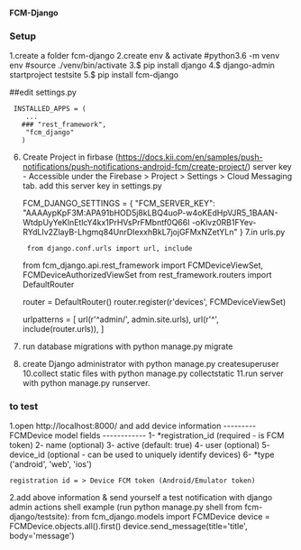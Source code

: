 #### FCM-Django


### Setup ###

1.create a folder fcm-django
2.create env & activate
   #python3.6 -m venv env
   #source ./venv/bin/activate
3.$ pip install django
4.$ django-admin startproject testsite
5.$ pip install fcm-django   
  
   ##edit settings.py
    
     INSTALLED_APPS = (
        ...
       ### "rest_framework",
        "fcm_django"
       )
6. Create Project in firbase  (https://docs.kii.com/en/samples/push-notifications/push-notifications-android-fcm/create-project/)
   server key - Accessible under the Firebase > Project > Settings > Cloud Messaging tab.
   add this server key in settings.py

      FCM_DJANGO_SETTINGS = {
        "FCM_SERVER_KEY": "AAAAypKpF3M:APA91bHOD5j8kLBQ4uoP-w4oKEdHpVJR5_1BAAN-WtdpUyYeKlnEtlcY4kx1PrHVsPrFMbntf0Q66I
                      -oKlvz0RB1FYev-RYdLIv2ZlayB-Lhgmq84UnrDIexxhBkL7jojGFMxNZetYLn"
        }
7.in urls.py

        from django.conf.urls import url, include
	from fcm_django.api.rest_framework import FCMDeviceViewSet, FCMDeviceAuthorizedViewSet
	from rest_framework.routers import DefaultRouter

	router = DefaultRouter()
	router.register(r'devices', FCMDeviceViewSet)

	urlpatterns = [
	    url(r'^admin/', admin.site.urls),
	    url(r'^', include(router.urls)),
	]
8. run database migrations with python manage.py migrate
9. create Django administrator with python manage.py createsuperuser
10.collect static files with python manage.py collectstatic
11.run server with python manage.py runserver.


### to test ###
 
1.open http://localhost:8000/ and add device information
   --------- FCMDevice model fields ------------
	1- *registration_id (required - is FCM token)
	2- name (optional)
	3- active (default: true)
	4- user (optional)
	5- device_id (optional - can be used to uniquely identify devices)
	6- *type ('android', 'web', 'ios')

    registration id = > Device FCM token (Android/Emulator token)
	
2.add above information & send yourself a test notification with django admin actions
   shell example (run python manage.py shell from fcm-django/testsite):
   from fcm_django.models import FCMDevice
   device = FCMDevice.objects.all().first()
   device.send_message(title='title', body='message')
 

